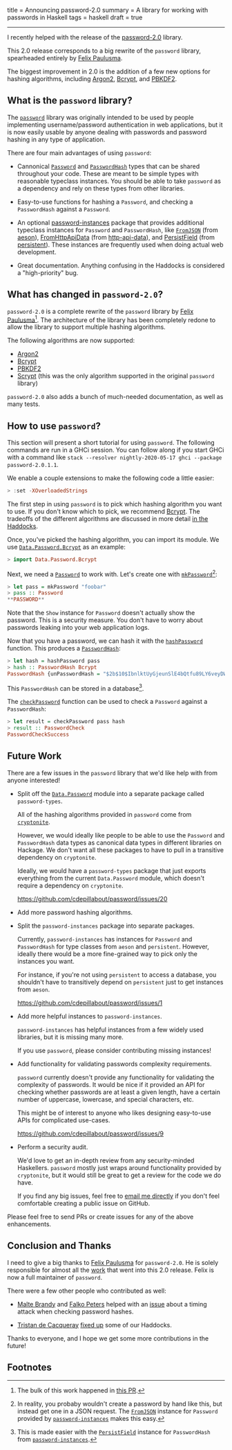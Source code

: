 title = Announcing password-2.0
summary = A library for working with passwords in Haskell
tags = haskell
draft = true

------------------------------------------------------

I recently helped with the release of the
[password-2.0](https://hackage.haskell.org/package/password-2.0.1.1) library.

This 2.0 release corresponds to a big rewrite of the `password` library,
spearheaded entirely by [Felix Paulusma](https://github.com/Vlix).

The biggest improvement in 2.0 is the addition of a few new options for hashing
algorithms, including
[Argon2](https://hackage.haskell.org/package/password-2.0.1.1/docs/Data-Password-Argon2.html),
[Bcrypt](https://hackage.haskell.org/package/password-2.0.1.1/docs/Data-Password-Bcrypt.html),
and
[PBKDF2](https://hackage.haskell.org/package/password-2.0.1.1/docs/Data-Password-PBKDF2.html).

## What is the `password` library?

The [`password`](https://hackage.haskell.org/package/password-2.0.1.1) library
was originally intended to be used by people implementing username/password
authentication in web applications, but it is now easily usable by anyone
dealing with passwords and password hashing in any type of application.

There are four main advantages of using `password`:

-   Cannonical
    [`Password`](https://hackage.haskell.org/package/password-2.0.1.1/docs/Data-Password.html#t:PasswordHash)
    and
    [`PasswordHash`](https://hackage.haskell.org/package/password-2.0.1.1/docs/Data-Password.html#t:PasswordHash)
    types that can be shared throughout your code. These are meant to be simple
    types with reasonable typeclass instances.  You should be able to take
    `password` as a dependency and rely on these types from other libraries.

-   Easy-to-use functions for hashing a `Password`, and checking a
    `PasswordHash` against a `Password`.

-   An optional
    [password-instances](https://hackage.haskell.org/package/password-instances-2.0.0.1)
    package that provides additional typeclass instances for `Password` and
    `PasswordHash`, like
    [`FromJSON`](https://hackage.haskell.org/package/password-instances-2.0.0.1/docs/Data-Password-Instances.html#v:-36-fFromJSONPassword)
    (from [aeson](https://hackage.haskell.org/package/aeson)),
    [FromHttpApiData](https://hackage.haskell.org/package/password-instances-2.0.0.1/docs/Data-Password-Instances.html#v:-36-fFromHttpApiDataPassword)
    (from [http-api-data](https://hackage.haskell.org/package/http-api-data)),
    and
    [PersistField](https://hackage.haskell.org/package/password-instances-2.0.0.1/docs/Data-Password-Instances.html#v:-36-fPersistFieldPasswordHash)
    (from [persistent](https://hackage.haskell.org/package/persistent)).  These
    instances are frequently used when doing actual web development.

-   Great documentation.  Anything confusing in the Haddocks is considered a
    "high-priority" bug.

## What has changed in `password-2.0`?

`password-2.0` is a complete rewrite of the `password` library by [Felix
Paulusma](https://github.com/Vlix)[^1].  The architecture of the library has
been completely redone to allow the library to support multiple hashing
algorithms.

The following algorithms are now supported:

-   [Argon2](https://hackage.haskell.org/package/password-2.0.1.1/docs/Data-Password-Argon2.html)
-   [Bcrypt](https://hackage.haskell.org/package/password-2.0.1.1/docs/Data-Password-Bcrypt.html)
-   [PBKDF2](https://hackage.haskell.org/package/password-2.0.1.1/docs/Data-Password-PBKDF2.html)
-   [Scrypt](https://hackage.haskell.org/package/password-2.0.1.1/docs/Data-Password-Scrypt.html)
    (this was the only algorithm supported in the original `password` library)

`password-2.0` also adds a bunch of much-needed documentation, as well as many
tests.

## How to use `password`?

This section will present a short tutorial for using `password`.  The following
commands are run in a GHCi session.  You can follow along if you start GHCi
with a command like `stack --resolver nightly-2020-05-17 ghci --package
password-2.0.1.1`.

We enable a couple extensions to make the following code a little easier:

```haskell
> :set -XOverloadedStrings
```

The first step in using `password` is to pick which hashing algorithm you want to use.
If you don't know which to pick, we recommend
[Bcrypt](https://hackage.haskell.org/package/password-2.0.1.1/docs/Data-Password-Bcrypt.html).
The tradeoffs of the different algorithms are discussed in more detail
[in the Haddocks](https://hackage.haskell.org/package/password-2.0.1.1/docs/Data-Password.html).

Once, you've picked the hashing algorithm, you can import its module.  We use
[`Data.Password.Bcrypt`](https://hackage.haskell.org/package/password-2.0.1.1/docs/Data-Password-Bcrypt.html)
as an example:

```haskell
> import Data.Password.Bcrypt
```

Next, we need a
[`Password`](https://hackage.haskell.org/package/password-2.0.1.1/docs/Data-Password-Bcrypt.html#t:Password)
to work with.  Let's create one with
[`mkPassword`](https://hackage.haskell.org/package/password-2.0.1.1/docs/Data-Password-Bcrypt.html#v:mkPassword)[^2]:

```haskell
> let pass = mkPassword "foobar"
> pass :: Password
**PASSWORD**
```

Note that the `Show` instance for `Password` doesn't actually show the
password.  This is a security measure.  You don't have to worry about passwords
leaking into your web application logs.

Now that you have a password, we can hash it with the
[`hashPassword`](https://hackage.haskell.org/package/password-2.0.1.1/docs/Data-Password-Bcrypt.html#v:hashPassword)
function.  This produces a
[`PasswordHash`](https://hackage.haskell.org/package/password-2.0.1.1/docs/Data-Password-Bcrypt.html#t:PasswordHash):

```haskell
> let hash = hashPassword pass
> hash :: PasswordHash Bcrypt
PasswordHash {unPasswordHash = "$2b$10$IbnlktUyGjeunSlE4bQtfu89LY6veyDW0CGIoR5Kj8qrQa916txMS"}
```

This `PasswordHash` can be stored in a database[^3].

The
[`checkPassword`](https://hackage.haskell.org/package/password-2.0.1.1/docs/Data-Password-Bcrypt.html#v:checkPassword)
function can be used to check a `Password` against a `PasswordHash`:

```haskell
> let result = checkPassword pass hash
> result :: PasswordCheck
PasswordCheckSuccess
```

## Future Work

There are a few issues in the `password` library that we'd like help with from
anyone interested!

-   Split off the
    [`Data.Password`](https://hackage.haskell.org/package/password-2.0.1.1/docs/Data-Password.html)
    module into a separate package called `password-types`.

    All of the hashing algorithms provided in `password` come from
    [`cryptonite`](https://hackage.haskell.org/package/cryptonite).

    However, we would ideally like people to be able to use the `Password` and
    `PasswordHash` data types as canonical data types in different libraries on
    Hackage.  We don't want all these packages to have to pull in a transitive
    dependency on `cryptonite`.

    Ideally, we would have a `password-types` package that just exports
    everything from the current `Data.Password` module, which doesn't require a
    dependency on `cryptonite`.

    https://github.com/cdepillabout/password/issues/20

-   Add more password hashing algorithms.

-   Split the `password-instances` package into separate packages.

    Currently, `password-instances` has instances for `Password` and
    `PasswordHash` for type classes from `aeson` and `persistent`.  However,
    ideally there would be a more fine-grained way to pick only the instances
    you want.

    For instance, if you're not using `persistent` to access a database, you
    shouldn't have to transitively depend on `persistent` just to get instances
    from `aeson`.

    https://github.com/cdepillabout/password/issues/1

-   Add more helpful instances to `password-instances`.

    `password-instances` has helpful instances from a few widely used libraries,
    but it is missing many more.

    If you use `password`, please consider contributing missing instances!

-   Add functionality for validating passwords complexity requirements.

    `password` currently doesn't provide any functionality for validating the
    complexity of passwords.  It would be nice if it provided an API for
    checking whether passwords are at least a given length, have a certain
    number of uppercase, lowercase, and special characters, etc.

    This might be of interest to anyone who likes designing easy-to-use APIs
    for complicated use-cases.

    https://github.com/cdepillabout/password/issues/9

-   Perform a security audit.

    We'd love to get an in-depth review from any security-minded Haskellers.
    `password` mostly just wraps around functionality provided by `cryptonite`,
    but it would still be great to get a review for the code we do have.

    If you find any big issues, feel free to
    [email me directly](https://functor.tokyo/about) if you don't feel
    comfortable creating a public issue on GitHub.

Please feel free to send PRs or create issues for any of the above enhancements.

## Conclusion and Thanks

I need to give a big thanks to [Felix Paulusma](https://github.com/Vlix) for
`password-2.0`.  He is solely responsible for almost all the
[work](https://github.com/cdepillabout/password/pull/8) that went
into this 2.0 release.  Felix is now a full maintainer of `password`.

There were a few other people who contributed as well:

-   [Malte Brandy](https://github.com/maralorn) and
    [Falko Peters](https://github.com/informatikr) helped with an
    [issue](https://github.com/cdepillabout/password/issues/15) about a timing
    attack when checking password hashes.

-   [Tristan de Cacqueray](https://github.com/TristanCacqueray)
    [fixed up](https://github.com/cdepillabout/password/pull/19) some of our Haddocks.

Thanks to everyone, and I hope we get some more contributions in the future!

## Footnotes

[^1]: The bulk of this work happened in
    [this PR](https://github.com/cdepillabout/password/pull/8).

[^2]: In reality, you probaby wouldn't create a password by hand like this, but
    instead get one in a JSON request.  The
    [`FromJSON`](https://hackage.haskell.org/package/password-instances-2.0.0.1/docs/Data-Password-Instances.html#v:-36-fFromJSONPassword)
    instance for `Password` provided by
    [`password-instances`](https://hackage.haskell.org/package/password-instances-2.0.0.1)
    makes this easy.

[^3]: This is made easier with the
    [`PersistField`](https://hackage.haskell.org/package/password-instances-2.0.0.1/docs/Data-Password-Instances.html#v:-36-fPersistFieldPasswordHash)
    instance for `PasswordHash` from
    [`password-instances`](https://hackage.haskell.org/package/password-instances-2.0.0.1).

